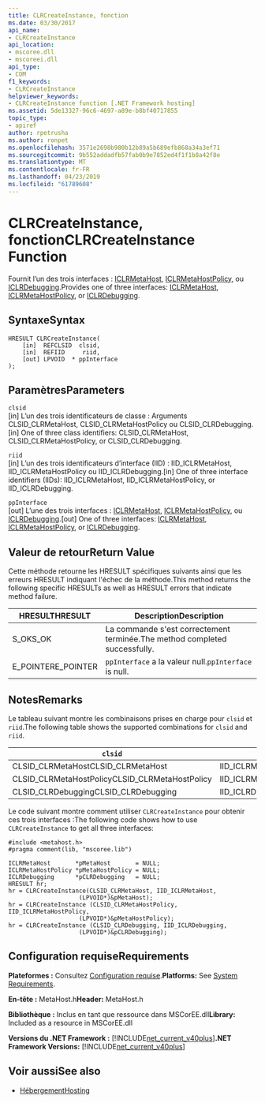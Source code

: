```yaml
---
title: CLRCreateInstance, fonction
ms.date: 03/30/2017
api_name:
- CLRCreateInstance
api_location:
- mscoree.dll
- mscoreei.dll
api_type:
- COM
f1_keywords:
- CLRCreateInstance
helpviewer_keywords:
- CLRCreateInstance function [.NET Framework hosting]
ms.assetid: 5de13327-96c6-4697-a89e-b8bf40717855
topic_type:
- apiref
author: rpetrusha
ms.author: ronpet
ms.openlocfilehash: 3571e2698b980b12b89a5b689efb868a34a3ef71
ms.sourcegitcommit: 9b552addadfb57fab0b9e7852ed4f1f1b8a42f8e
ms.translationtype: MT
ms.contentlocale: fr-FR
ms.lasthandoff: 04/23/2019
ms.locfileid: "61789608"
---
```

# <a name="clrcreateinstance-function"></a><span data-ttu-id="3817a-102">CLRCreateInstance, fonction</span><span class="sxs-lookup"><span data-stu-id="3817a-102">CLRCreateInstance Function</span></span>
<span data-ttu-id="3817a-103">Fournit l’un des trois interfaces : [ICLRMetaHost](../../../../docs/framework/unmanaged-api/hosting/iclrmetahost-interface.md), [ICLRMetaHostPolicy](../../../../docs/framework/unmanaged-api/hosting/iclrmetahostpolicy-interface.md), ou [ICLRDebugging](../../../../docs/framework/unmanaged-api/debugging/iclrdebugging-interface.md).</span><span class="sxs-lookup"><span data-stu-id="3817a-103">Provides one of three interfaces: [ICLRMetaHost](../../../../docs/framework/unmanaged-api/hosting/iclrmetahost-interface.md), [ICLRMetaHostPolicy](../../../../docs/framework/unmanaged-api/hosting/iclrmetahostpolicy-interface.md), or [ICLRDebugging](../../../../docs/framework/unmanaged-api/debugging/iclrdebugging-interface.md).</span></span>  
  
## <a name="syntax"></a><span data-ttu-id="3817a-104">Syntaxe</span><span class="sxs-lookup"><span data-stu-id="3817a-104">Syntax</span></span>  
  
```  
HRESULT CLRCreateInstance(  
    [in]  REFCLSID  clsid,  
    [in]  REFIID     riid,  
    [out] LPVOID  * ppInterface  
);  
```  
  
## <a name="parameters"></a><span data-ttu-id="3817a-105">Paramètres</span><span class="sxs-lookup"><span data-stu-id="3817a-105">Parameters</span></span>  
 `clsid`  
 <span data-ttu-id="3817a-106">[in] L’un des trois identificateurs de classe : Arguments CLSID_CLRMetaHost, CLSID_CLRMetaHostPolicy ou CLSID_CLRDebugging.</span><span class="sxs-lookup"><span data-stu-id="3817a-106">[in] One of three class identifiers: CLSID_CLRMetaHost, CLSID_CLRMetaHostPolicy, or CLSID_CLRDebugging.</span></span>  
  
 `riid`  
 <span data-ttu-id="3817a-107">[in] L’un des trois identificateurs d’interface (IID) : IID_ICLRMetaHost, IID_ICLRMetaHostPolicy ou IID_ICLRDebugging.</span><span class="sxs-lookup"><span data-stu-id="3817a-107">[in] One of three interface identifiers (IIDs): IID_ICLRMetaHost, IID_ICLRMetaHostPolicy, or IID_ICLRDebugging.</span></span>  
  
 `ppInterface`  
 <span data-ttu-id="3817a-108">[out] L’une des trois interfaces : [ICLRMetaHost](../../../../docs/framework/unmanaged-api/hosting/iclrmetahost-interface.md), [ICLRMetaHostPolicy](../../../../docs/framework/unmanaged-api/hosting/iclrmetahostpolicy-interface.md), ou [ICLRDebugging](../../../../docs/framework/unmanaged-api/debugging/iclrdebugging-interface.md).</span><span class="sxs-lookup"><span data-stu-id="3817a-108">[out] One of three interfaces: [ICLRMetaHost](../../../../docs/framework/unmanaged-api/hosting/iclrmetahost-interface.md), [ICLRMetaHostPolicy](../../../../docs/framework/unmanaged-api/hosting/iclrmetahostpolicy-interface.md), or [ICLRDebugging](../../../../docs/framework/unmanaged-api/debugging/iclrdebugging-interface.md).</span></span>  
  
## <a name="return-value"></a><span data-ttu-id="3817a-109">Valeur de retour</span><span class="sxs-lookup"><span data-stu-id="3817a-109">Return Value</span></span>  
 <span data-ttu-id="3817a-110">Cette méthode retourne les HRESULT spécifiques suivants ainsi que les erreurs HRESULT indiquant l'échec de la méthode.</span><span class="sxs-lookup"><span data-stu-id="3817a-110">This method returns the following specific HRESULTs as well as HRESULT errors that indicate method failure.</span></span>  
  
|<span data-ttu-id="3817a-111">HRESULT</span><span class="sxs-lookup"><span data-stu-id="3817a-111">HRESULT</span></span>|<span data-ttu-id="3817a-112">Description</span><span class="sxs-lookup"><span data-stu-id="3817a-112">Description</span></span>|  
|-------------|-----------------|  
|<span data-ttu-id="3817a-113">S_OK</span><span class="sxs-lookup"><span data-stu-id="3817a-113">S_OK</span></span>|<span data-ttu-id="3817a-114">La commande s'est correctement terminée.</span><span class="sxs-lookup"><span data-stu-id="3817a-114">The method completed successfully.</span></span>|  
|<span data-ttu-id="3817a-115">E_POINTER</span><span class="sxs-lookup"><span data-stu-id="3817a-115">E_POINTER</span></span>|<span data-ttu-id="3817a-116">`ppInterface` a la valeur null.</span><span class="sxs-lookup"><span data-stu-id="3817a-116">`ppInterface` is null.</span></span>|  
  
## <a name="remarks"></a><span data-ttu-id="3817a-117">Notes</span><span class="sxs-lookup"><span data-stu-id="3817a-117">Remarks</span></span>  
 <span data-ttu-id="3817a-118">Le tableau suivant montre les combinaisons prises en charge pour `clsid` et `riid`.</span><span class="sxs-lookup"><span data-stu-id="3817a-118">The following table shows the supported combinations for `clsid` and `riid`.</span></span>  
  
|`clsid`|`riid`|  
|--------------|------------|  
|<span data-ttu-id="3817a-119">CLSID_CLRMetaHost</span><span class="sxs-lookup"><span data-stu-id="3817a-119">CLSID_CLRMetaHost</span></span>|<span data-ttu-id="3817a-120">IID_ICLRMetaHost</span><span class="sxs-lookup"><span data-stu-id="3817a-120">IID_ICLRMetaHost</span></span>|  
|<span data-ttu-id="3817a-121">CLSID_CLRMetaHostPolicy</span><span class="sxs-lookup"><span data-stu-id="3817a-121">CLSID_CLRMetaHostPolicy</span></span>|<span data-ttu-id="3817a-122">IID_ICLRMetaHostPolicy</span><span class="sxs-lookup"><span data-stu-id="3817a-122">IID_ICLRMetaHostPolicy</span></span>|  
|<span data-ttu-id="3817a-123">CLSID_CLRDebugging</span><span class="sxs-lookup"><span data-stu-id="3817a-123">CLSID_CLRDebugging</span></span>|<span data-ttu-id="3817a-124">IID_ICLRDebugging</span><span class="sxs-lookup"><span data-stu-id="3817a-124">IID_ICLRDebugging</span></span>|  
  
 <span data-ttu-id="3817a-125">Le code suivant montre comment utiliser `CLRCreateInstance` pour obtenir ces trois interfaces :</span><span class="sxs-lookup"><span data-stu-id="3817a-125">The following code shows how to use `CLRCreateInstance` to get all three interfaces:</span></span>  
  
```  
#include <metahost.h>  
#pragma comment(lib, "mscoree.lib")  
  
ICLRMetaHost       *pMetaHost       = NULL;  
ICLRMetaHostPolicy *pMetaHostPolicy = NULL;  
ICLRDebugging      *pCLRDebugging   = NULL;  
HRESULT hr;  
hr = CLRCreateInstance(CLSID_CLRMetaHost, IID_ICLRMetaHost,  
                    (LPVOID*)&pMetaHost);  
hr = CLRCreateInstance (CLSID_CLRMetaHostPolicy, IID_ICLRMetaHostPolicy,  
                    (LPVOID*)&pMetaHostPolicy);  
hr = CLRCreateInstance (CLSID_CLRDebugging, IID_ICLRDebugging,  
                    (LPVOID*)&pCLRDebugging);  
```  
  
## <a name="requirements"></a><span data-ttu-id="3817a-126">Configuration requise</span><span class="sxs-lookup"><span data-stu-id="3817a-126">Requirements</span></span>  
 <span data-ttu-id="3817a-127">**Plateformes :** Consultez [Configuration requise](../../../../docs/framework/get-started/system-requirements.md).</span><span class="sxs-lookup"><span data-stu-id="3817a-127">**Platforms:** See [System Requirements](../../../../docs/framework/get-started/system-requirements.md).</span></span>  
  
 <span data-ttu-id="3817a-128">**En-tête :** MetaHost.h</span><span class="sxs-lookup"><span data-stu-id="3817a-128">**Header:** MetaHost.h</span></span>  
  
 <span data-ttu-id="3817a-129">**Bibliothèque :** Inclus en tant que ressource dans MSCorEE.dll</span><span class="sxs-lookup"><span data-stu-id="3817a-129">**Library:** Included as a resource in MSCorEE.dll</span></span>  
  
 <span data-ttu-id="3817a-130">**Versions du .NET Framework :** [!INCLUDE[net_current_v40plus](../../../../includes/net-current-v40plus-md.md)]</span><span class="sxs-lookup"><span data-stu-id="3817a-130">**.NET Framework Versions:** [!INCLUDE[net_current_v40plus](../../../../includes/net-current-v40plus-md.md)]</span></span>  
  
## <a name="see-also"></a><span data-ttu-id="3817a-131">Voir aussi</span><span class="sxs-lookup"><span data-stu-id="3817a-131">See also</span></span>

- [<span data-ttu-id="3817a-132">Hébergement</span><span class="sxs-lookup"><span data-stu-id="3817a-132">Hosting</span></span>](../../../../docs/framework/unmanaged-api/hosting/index.md)
